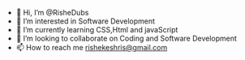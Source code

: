 - 👋 Hi, I’m @RisheDubs
- 👀 I’m interested in Software Development
- 🌱 I’m currently learning CSS,Html and javaScript
- 💞️ I’m looking to collaborate on Coding and Software Development
- 📫 How to reach me rishekeshris@gmail.com

<!---
RisheDubs/RisheDubs is a ✨ special ✨ repository because its `README.md` (this file) appears on your GitHub profile.
You can click the Preview link to take a look at your changes.
--->

